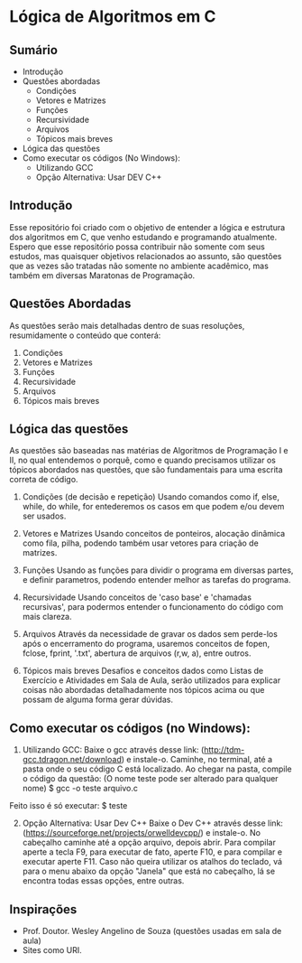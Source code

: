 # Lógica de Algoritmos em C

## Sumário
* Introdução
* Questões abordadas
    * Condições 
    * Vetores e Matrizes
    * Funções
    * Recursividade
    * Arquivos
    * Tópicos mais breves
* Lógica das questões
* Como executar os códigos (No Windows): 
    * Utilizando GCC
    * Opção Alternativa: Usar DEV C++

## Introdução

Esse repositório foi criado com o objetivo de entender a lógica e estrutura dos algoritmos em C, que venho estudando e programando atualmente. Espero que esse repositório possa contribuir não somente com seus estudos, mas quaisquer objetivos relacionados ao assunto, são questões que as vezes são tratadas não somente no ambiente acadêmico, mas também em diversas Maratonas de Programação.

## Questões Abordadas

As questões serão mais detalhadas dentro de suas resoluções, resumidamente o conteúdo que conterá:
1. Condições 
2. Vetores e Matrizes
3. Funções
4. Recursividade
5. Arquivos
6. Tópicos mais breves

## Lógica das questões
As questões são baseadas nas matérias de Algoritmos de Programação I e II, no qual entendemos o porquê, como e quando precisamos utilizar os tópicos abordados nas questões, que são fundamentais para uma escrita correta de código.

1. Condições (de decisão e repetição)
Usando comandos como if, else, while, do while, for entederemos os casos em que podem e/ou devem ser usados.

2. Vetores e Matrizes
Usando conceitos de ponteiros, alocação dinâmica como fila, pilha, podendo também usar vetores para criação de matrizes.

3. Funções
Usando as funções para dividir o programa em diversas partes, e definir parametros, podendo entender melhor as tarefas do programa.

4. Recursividade
Usando conceitos de 'caso base' e 'chamadas recursivas', para podermos entender o funcionamento do código com mais clareza.

5. Arquivos
Através da necessidade de gravar os dados sem perde-los após o encerramento do programa, usaremos conceitos de fopen, fclose, fprint, '.txt',  abertura de arquivos (r,w, a), entre outros.

6. Tópicos mais breves
Desafios e conceitos dados como Listas de Exercício e Atividades em Sala de Aula, serão utilizados para explicar coisas não abordadas detalhadamente nos tópicos acima ou que possam de alguma forma gerar dúvidas.

## Como executar os códigos (no Windows):
1. Utilizando GCC:
Baixe o gcc através desse link: (http://tdm-gcc.tdragon.net/download) e instale-o.
Caminhe, no terminal, até a pasta onde o seu código C está localizado.
Ao chegar na pasta, compile o código da questão: (O nome teste pode ser alterado para qualquer nome)
$ gcc -o teste arquivo.c

Feito isso é só executar:
$ teste

2. Opção Alternativa: Usar Dev C++
Baixe o Dev C++ através desse link: (https://sourceforge.net/projects/orwelldevcpp/) e instale-o.
No cabeçalho caminhe até a opção arquivo, depois abrir.
Para compilar aperte a tecla F9, para executar de fato, aperte F10, e para compilar e executar aperte F11.
Caso não queira utilizar os atalhos do teclado, vá para o menu abaixo da opção "Janela" que está no cabeçalho, lá se encontra todas essas opções, entre outras.

## Inspirações

* Prof. Doutor. Wesley Angelino de Souza (questões usadas em sala de aula)
* Sites como URI.
